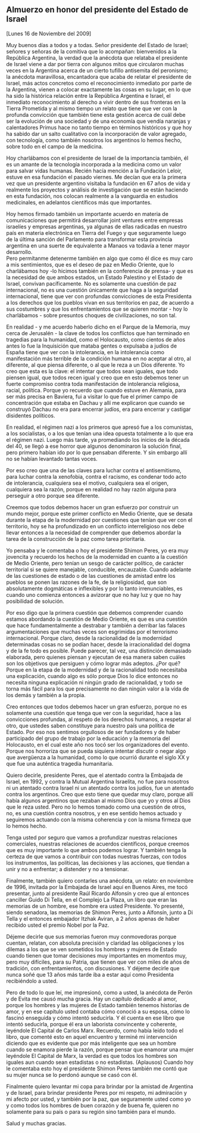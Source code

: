 Almuerzo en honor del presidente del Estado de Israel
-----------------------------------------------------

[Lunes 16 de Noviembre del 2009]

Muy buenos días a todos y a todas. Señor presidente del Estado de
Israel; señores y señoras de la comitiva que lo acompañan: bienvenidos a
la República Argentina, la verdad que la anécdota que relataba el
presidente de Israel viene a dar por tierra con algunos mitos que
circularon muchas veces en la Argentina acerca de un cierto tufillo
antisemita del peronismo; la anécdota maravillosa, encantadora que acaba
de relatar el presidente de Israel, más actos concretos como el
reconocimiento inmediato por parte de la Argentina, vienen a colocar
exactamente las cosas en su lugar, en lo que ha sido la histórica
relación entre la República Argentina e Israel, el inmediato
reconocimiento al derecho a vivir dentro de sus fronteras en la Tierra
Prometida y al mismo tiempo un relato que tiene que ver con la profunda
convicción que también tiene esta gestión acerca de cuál debe ser la
evolución de una sociedad y de una economía que vendía naranjas y
calentadores Primus hace no tanto tiempo en términos históricos y que
hoy ha sabido dar un salto cualitativo con la incorporación de valor
agregado, con tecnología, como también nosotros los argentinos lo hemos
hecho, sobre todo en el campo de la medicina.

Hoy charlábamos con el presidente de Israel de la importancia también,
él es un amante de la tecnología incorporada a la medicina como un valor
para salvar vidas humanas. Recién hacía mención a la Fundación Leloir,
estuve en esa fundación el pasado viernes. Me decían que era la primera
vez que un presidente argentino visitaba la fundación en 67 años de vida
y realmente los proyectos y análisis de investigación que se están
haciendo en esta fundación, nos colocan realmente a la vanguardia en
estudios medicinales, en adelantos científicos más que importantes.

Hoy hemos firmado también un importante acuerdo en materia de
comunicaciones que permitirá desarrollar joint ventures entre empresas
israelíes y empresas argentinas, ya algunas de ellas radicadas en
nuestro país en materia electrónica en Tierra del Fuego y que
seguramente luego de la última sanción del Parlamento para transformar
esta provincia argentina en una suerte de equivalente a Manaos va
todavía a tener mayor desarrollo.\
 Pero permítanme detenerme también en algo que como él dice es muy caro
a mis sentimientos, que es el deseo de paz en Medio Oriente, que lo
charlábamos hoy -lo hicimos también en la conferencia de prensa- y que
es la necesidad de que ambos estados, un Estado Palestino y el Estado de
Israel, convivan pacíficamente. No es solamente una cuestión de paz
internacional, no es una cuestión únicamente que haga a la seguridad
internacional, tiene que ver con profundas convicciones de esta
Presidenta a los derechos que los pueblos vivan en sus territorios en
paz, de acuerdo a sus costumbres y que los enfrentamientos que se
quieren montar - hoy lo charlábamos - sobre presuntos choques de
civilizaciones, no son tal.

En realidad - y me acuerdo haberlo dicho en el Parque de la Memoria, muy
cerca de Jerusalén - la clave de todos los conflictos que han terminado
en tragedias para la humanidad, como el Holocausto, como cientos de años
antes lo fue la Inquisición que mataba gentes o expulsaba a judíos de
España tiene que ver con la intolerancia, en la intolerancia como
manifestación más terrible de la condición humana en no aceptar al otro,
al diferente, al que piensa diferente, o al que le reza a un Dios
diferente. Yo creo que esta es la clave: el intentar que todos sean
iguales, que todo piensen igual, que todos recen igual y creo que en
esto debemos tener un fuerte compromiso contra toda manifestación de
intolerancia religiosa, racial, política. Porque yo recuerdo que cuando
estuve en Alemania, para ser más precisa en Baviera, fui a visitar lo
que fue el primer campo de concentración que estaba en Dachau y allí me
explicaron que cuando se construyó Dachau no era para encerrar judíos,
era para encerrar y castigar disidentes políticos.

En realidad, el régimen nazi a los primeros que apresó fue a los
comunistas, a los socialistas, o a los que tenían una idea opuesta
totalmente a lo que era el régimen nazi. Luego más tarde, ya promediando
los inicios de la década del 40, se llegó a ese horror que algunos
denominaron la solución final, pero primero habían ido por lo que
pensaban diferente. Y sin embargo allí no se habían levantado tantas
voces.

Por eso creo que una de las claves para luchar contra el antisemitismo,
para luchar contra la xenofobia, contra el racismo, es condenar todo
acto de intolerancia, cualquiera sea el motivo, cualquiera sea el
origen, cualquiera sea la razón, porque en realidad no hay razón alguna
para perseguir a otro porque sea diferente.

Creemos que todos debemos hacer un gran esfuerzo por construir un mundo
mejor, porque este primer conflicto en Medio Oriente, que se desata
durante la etapa de la modernidad por cuestiones que tenían que ver con
el territorio, hoy se ha profundizado en un conflicto interreligioso nos
debe llevar entonces a la necesidad de comprender que debemos abordar la
tarea de la construcción de la paz como tarea prioritaria.

Yo pensaba y le comentaba o hoy el presidente Shimon Peres, yo era muy
jovencita y recuerdo los hechos de la modernidad en cuanto a la cuestión
de Medio Oriente, pero tenían un sesgo de carácter político, de carácter
territorial si se quiere manejable, conducible, encauzable. Cuando
adelante de las cuestiones de estado o de las cuestiones de amistad
entre los pueblos se ponen las razones de la fe, de la religiosidad, que
son absolutamente dogmáticas e inflexibles y por lo tanto
irrenunciables, es cuando uno comienza entonces a avizorar que no hay
luz y que no hay posibilidad de solución.

Por eso digo que la primera cuestión que debemos comprender cuando
estamos abordando la cuestión de Medio Oriente, es que es una cuestión
que hace fundamentalmente a destrabar y también a derribar las falaces
argumentaciones que muchas veces son esgrimidas por el terrorismo
internacional. Porque claro, desde la racionalidad de la modernidad
determinadas cosas no se podían hacer, desde la irracionalidad del dogma
y de la fe todo es posible. Puede parecer, tal vez, una distinción
demasiado elaborada, pero quienes piensan y ejecutan de esa manera saben
cuáles son los objetivos que persiguen y cómo lograr más adeptos. ¿Por
qué? Porque en la etapa de la modernidad y de la racionalidad todo
necesitaba una explicación, cuando algo es sólo porque Dios lo dice
entonces no necesita ninguna explicación ni ningún grado de
racionalidad, y todo se torna más fácil para los que precisamente no dan
ningún valor a la vida de los demás y también a la propia.

Creo entonces que todos debemos hacer un gran esfuerzo, porque no es
solamente una cuestión que tenga que ver con la seguridad, hace a las
convicciones profundas, al respeto de los derechos humanos, a respetar
al otro, que ustedes saben constituye para nuestro país una política de
Estado. Por eso nos sentimos orgullosos de ser fundadores y de haber
participado del grupo de trabajo por la educación y la memoria del
Holocausto, en el cual este año nos tocó ser los organizadores del
evento. Porque nos horroriza que se pueda siquiera intentar discutir o
negar algo que avergüenza a la humanidad, como lo que ocurrió durante el
siglo XX y que fue una auténtica tragedia humanitaria.

Quiero decirle, presidente Peres, que el atentado contra la Embajada de
Israel, en 1992, y contra la Mutual Argentina Israelita, no fue para
nosotros ni un atentado contra Israel ni un atentado contra los judíos,
fue un atentado contra los argentinos. Creo que esto tiene que quedar
muy claro, porque allí había algunos argentinos que rezaban al mismo
Dios que yo y otros al Dios que le reza usted. Pero no lo hemos tomado
como una cuestión de otros, no, es una cuestión contra nosotros, y en
ese sentido hemos actuado y seguiremos actuando con la misma coherencia
y con la misma firmeza que lo hemos hecho.

Tenga usted por seguro que vamos a profundizar nuestras relaciones
comerciales, nuestras relaciones de acuerdos científicos, porque creemos
que es muy importante lo que ambos podemos lograr. Y también tenga la
certeza de que vamos a contribuir con todas nuestras fuerzas, con todos
los instrumentos, las políticas, las decisiones y las acciones, que
tiendan a unir y no a enfrentar; a distender y no a tensionar.

Finalmente, también quiero contarles una anécdota, un relato: en
noviembre de 1996, invitada por la Embajada de Israel aquí en Buenos
Aires, me tocó presentar, junto al presidente Raúl Ricardo Alfonsín y
creo que al entonces canciller Guido Di Tella, en el Complejo La Plaza,
un libro que eran las memorias de un hombre, ese hombre era usted
Presidente. Yo presenté, siendo senadora, las memorias de Shimon Peres,
junto a Alfonsín, junto a Di Tella y el entonces embajador Itzhak
Aviran, a 2 años apenas de haber recibido usted el premio Nobel por la
Paz.

Déjeme decirle que sus memorias fueron muy conmovedoras porque cuentan,
relatan, con absoluta precisión y claridad las obligaciones y los
dilemas a los que se ven sometidos los hombres y mujeres de Estado
cuando tienen que tomar decisiones muy importantes en momentos muy, pero
muy difíciles, para su Patria, que tienen que ver con miles de años de
tradición, con enfrentamientos, con discusiones. Y déjeme decirle que
nunca soñé que 13 años más tarde iba a estar aquí como Presidenta
recibiéndolo a usted.

Pero de todo lo que leí, me impresionó, como a usted, la anécdota de
Perón y de Evita me causó mucha gracia. Hay un capítulo dedicado al
amor, porque los hombres y las mujeres de Estado también tenemos
historias de amor, y en ese capítulo usted contaba cómo conoció a su
esposa, cómo lo fascinó enseguida y cómo intentó seducirla. Y él cuenta
en ese libro que intentó seducirla, porque él era un laborista
convincente y coherente, leyéndole El Capital de Carlos Marx. Recuerdo,
como había leído todo el libro, que comenté esto en aquel encuentro y
terminé mi intervención diciendo que es evidente que por más inteligente
que sea un hombre cuando se enamora pierde la razón, porque pensar que
enamorar una mujer leyéndole El Capital de Marx, la verdad es que todos
los hombres son iguales aun cuando sean estadistas o no estadistas.
(Aplausos) Cuando hoy le comentaba esto hoy el presidente Shimon Peres
también me contó que su mujer nunca se lo perdonó aunque se casó con él.

Finalmente quiero levantar mi copa para brindar por la amistad de
Argentina y de Israel, para brindar presidente Peres por mi respeto, mi
admiración y mi afecto por usted, y también por la paz, que seguramente
usted como yo y como todos los hombres de buen corazón y de buena fe,
quieren no solamente para su país o para su región sino también para el
mundo.

Salud y muchas gracias.
